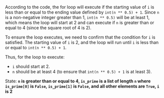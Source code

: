 According to the code, the for loop will execute if the starting value of `i` is less than or equal to the ending value defined by `int(n ** 0.5) + 1`. Since `n` is a non-negative integer greater than 1, `int(n ** 0.5)` will be at least 1, which means the loop will start at 2 and can execute if `n` is greater than or equal to 4 (since the square root of 4 is 2).

To ensure the loop executes, we need to confirm that the condition for `i` is satisfied. The starting value of `i` is 2, and the loop will run until `i` is less than or equal to `int(n ** 0.5) + 1`. 

Thus, for the loop to execute:
- `i` should start at 2.
- `n` should be at least 4 (to ensure that `int(n ** 0.5) + 1` is at least 3).

State: **`n` is greater than or equal to 4, `is_prime` is a list of length `n` where `is_prime[0]` is `False`, `is_prime[1]` is `False`, and all other elements are `True`, `i` is 2**